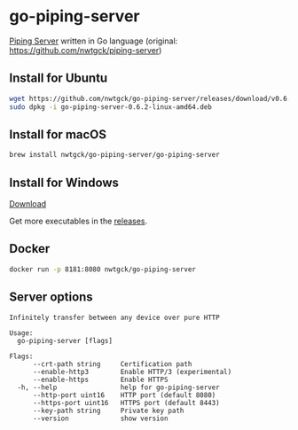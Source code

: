 # go-piping-server
[Piping Server](https://github.com/nwtgck/piping-server) written in Go language (original: <https://github.com/nwtgck/piping-server>)

## Install for Ubuntu
```bash
wget https://github.com/nwtgck/go-piping-server/releases/download/v0.6.2/go-piping-server-0.6.2-linux-amd64.deb
sudo dpkg -i go-piping-server-0.6.2-linux-amd64.deb
```

## Install for macOS
```bash
brew install nwtgck/go-piping-server/go-piping-server
```

## Install for Windows
[Download](https://github.com/nwtgck/go-piping-server/releases/download/v0.6.2/go-piping-server-0.6.2-windows-amd64.zip)

Get more executables in the [releases](https://github.com/nwtgck/go-piping-server/releases).

## Docker

```bash
docker run -p 8181:8080 nwtgck/go-piping-server
```

## Server options

```
Infinitely transfer between any device over pure HTTP

Usage:
  go-piping-server [flags]

Flags:
      --crt-path string     Certification path
      --enable-http3        Enable HTTP/3 (experimental)
      --enable-https        Enable HTTPS
  -h, --help                help for go-piping-server
      --http-port uint16    HTTP port (default 8080)
      --https-port uint16   HTTPS port (default 8443)
      --key-path string     Private key path
      --version             show version
```
